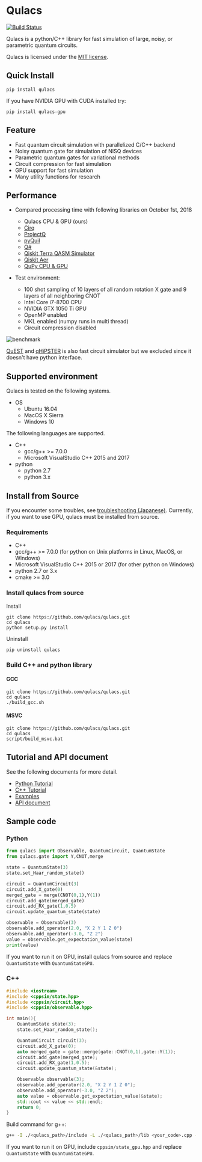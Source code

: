  
# Qulacs
[![Build Status](https://travis-ci.org/qulacs/qulacs.svg?branch=master)](https://travis-ci.org/qulacs/qulacs)

Qulacs is a python/C++ library for fast simulation of large, noisy, or parametric quantum circuits.

Qulacs is licensed under the [MIT license](https://github.com/qulacs/qulacs/blob/master/LICENSE).

## Quick Install

```
pip install qulacs
```

If you have NVIDIA GPU with CUDA installed try:
```
pip install qulacs-gpu
```

## Feature
- Fast quantum circuit simulation with parallelized C/C++ backend
- Noisy quantum gate for simulation of NISQ devices
- Parametric quantum gates for variational methods
- Circuit compression for fast simulation
- GPU support for fast simulation
- Many utility functions for research

## Performance
- Compared processing time with following libraries on October 1st, 2018
    - Qulacs CPU & GPU (ours)
    - [Cirq](https://github.com/quantumlib/Cirq)
    - [ProjectQ](https://github.com/ProjectQ-Framework/ProjectQ)
    - [pyQuil](https://github.com/rigetticomputing/pyquil)
    - [Q#](https://github.com/Microsoft/Quantum)
    - [Qiskit Terra QASM Simulator](https://github.com/Qiskit/qiskit-terra/tree/master/src/qasm-simulator-cpp)
    - [Qiskit Aer](https://github.com/Qiskit/qiskit-aer)
    - [QuPy CPU & GPU](https://github.com/ken-nakanishi/qupy)

- Test environment:
    - 100 shot sampling of 10 layers of all random rotation X gate and 9 layers of all neighboring CNOT
    - Intel Core i7-8700 CPU
    - NVIDIA GTX 1050 Ti GPU
    - OpenMP enabled
    - MKL enabled (numpy runs in multi thread)
    - Circuit compression disabled
    
![benchmark](https://storage.googleapis.com/qunasys/Qulacs_bench.png)

[QuEST](https://github.com/quest-kit/QuEST) and [qHiPSTER](https://github.com/intel/Intel-QS) is also fast circuit
simulator but we excluded since it doesn't have python interface.

## Supported environment
Qulacs is tested on the following systems.

- OS
  - Ubuntu 16.04
  - MacOS X Sierra
  - Windows 10

The following languages are supported.

- C++
  - gcc/g++ >= 7.0.0
  - Microsoft VisualStudio C++ 2015 and 2017
- python
  - python 2.7
  - python 3.x


## Install from Source
If you encounter some troubles, see [troubleshooting (Japanese)](http://qulacs.org/md_4__trouble_shooting.html).
Currently, if you want to use GPU, qulacs must be installed from source.

### Requirements

- C++
 - gcc/g++ >= 7.0.0 (for python on Unix platforms in Linux, MacOS, or Windows)
 - Microsoft VisualStudio C++ 2015 or 2017 (for other python on Windows)
- python 2.7 or 3.x
- cmake >= 3.0

### Install qulacs from source

Install
```
git clone https://github.com/qulacs/qulacs.git
cd qulacs
python setup.py install
```

Uninstall
```
pip uninstall qulacs
```

### Build C++ and python library

#### GCC
```
git clone https://github.com/qulacs/qulacs.git
cd qulacs
./build_gcc.sh
```

#### MSVC
```
git clone https://github.com/qulacs/qulacs.git
cd qulacs
script/build_msvc.bat
```

## Tutorial and API document

See the following documents for more detail.

- [Python Tutorial](http://qulacs.org/md_3__tutorial_python.html)
- [C++ Tutorial](http://qulacs.org/md_2__tutorial__c_p_p.html)  
- [Examples](https://github.com/qulacs/quantum-circuits)  
- [API document](http://qulacs.org/annotated.html)   

## Sample code
### Python
```python
from qulacs import Observable, QuantumCircuit, QuantumState
from qulacs.gate import Y,CNOT,merge

state = QuantumState(3)
state.set_Haar_random_state()

circuit = QuantumCircuit(3)
circuit.add_X_gate(0)
merged_gate = merge(CNOT(0,1),Y(1))
circuit.add_gate(merged_gate)
circuit.add_RX_gate(1,0.5)
circuit.update_quantum_state(state)

observable = Observable(3)
observable.add_operator(2.0, "X 2 Y 1 Z 0")
observable.add_operator(-3.0, "Z 2")
value = observable.get_expectation_value(state)
print(value)
```

If you want to run it on GPU, install qulacs from source and replace <code>QuantumState</code> with <code>QuantumStateGPU</code>.

### C++

```cpp
#include <iostream>
#include <cppsim/state.hpp>
#include <cppsim/circuit.hpp>
#include <cppsim/observable.hpp>

int main(){
    QuantumState state(3);
    state.set_Haar_random_state();

    QuantumCircuit circuit(3);
    circuit.add_X_gate(0);
    auto merged_gate = gate::merge(gate::CNOT(0,1),gate::Y(1));
    circuit.add_gate(merged_gate);
    circuit.add_RX_gate(1,0.5);
    circuit.update_quantum_state(&state);

    Observable observable(3);
    observable.add_operator(2.0, "X 2 Y 1 Z 0");
    observable.add_operator(-3.0, "Z 2");
    auto value = observable.get_expectation_value(&state);
    std::cout << value << std::endl;
    return 0;
}
```

Build command for g++:
```sh
g++ -I ./<qulacs_path>/include -L ./<qulacs_path>/lib <your_code>.cpp -lcppsim.so
```

If you want to run it on GPU, include <code>cppsim/state_gpu.hpp</code> and replace <code>QuantumState</code> with <code>QuantumStateGPU</code>.


